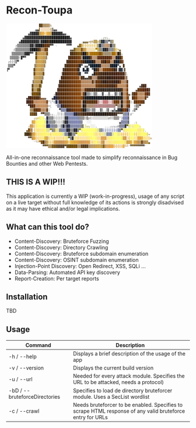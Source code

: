 # Recon-Toupa

![Resetti Logo](./images/resetti_logo.png)

All-in-one reconnaissance tool made to simplify reconnaissance in Bug Bounties and other Web Pentests.

## THIS IS A WIP!!!

This application is currently a WIP (work-in-progress), usage of any script on a live target without full knowledge of its actions is strongly disadvised as it may have ethical and/or legal implications.

## What can this tool do?

- Content-Discovery: Bruteforce Fuzzing
- Content-Discovery: Directory Crawling
- Content-Discovery: Bruteforce subdomain enumeration
- Content-Discovery: OSINT subdomain enumeration
- Injection-Point Discovery: Open Redirect, XSS, SQLi ...
- Data-Parsing: Automated API key discovery
- Report-Creation: Per target reports

## Installation

TBD

## Usage

| Command | Description |
| --- | --- |
| -h / --help | Displays a brief description of the usage of the app |
| -v / --version | Displays the current build version |
| -u / --url | Needed for every attack module. Specifies the URL to be attacked, needs a protocol) |
| -bD / --bruteforceDirectories | Specifies to load de directory bruteforcer module. Uses a SecList wordlist |
| -c / --crawl | Needs bruteforcer to be enabled. Specifies to scrape HTML response of any valid bruteforce entry for URLs |




